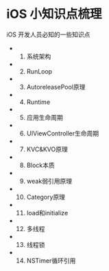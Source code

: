# iOS 小知识点梳理

iOS 开发人员必知的一些知识点

* 1. 系统架构
* 2. RunLoop
* 3. AutoreleasePool原理
* 4. Runtime
* 5. 应用生命周期
* 6. UIViewController生命周期
* 7. KVC&KVO原理
* 8. Block本质
* 9. weak弱引用原理
* 10. Category原理
* 11. load和initialize
* 12. 多线程
* 13. 线程锁
* 14. NSTimer循环引用
